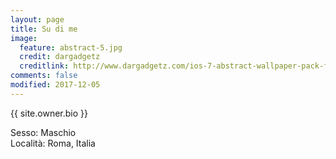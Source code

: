 ```yaml
---
layout: page
title: Su di me
image:
  feature: abstract-5.jpg
  credit: dargadgetz
  creditlink: http://www.dargadgetz.com/ios-7-abstract-wallpaper-pack-for-iphone-5-and-ipod-touch-retina/
comments: false
modified: 2017-12-05
---
```

{{ site.owner.bio }}
<aside>Sesso: Maschio<br>Località: Roma, Italia</small>